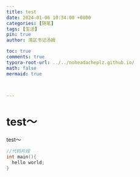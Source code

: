 ```yaml
---
title: test
date: 2024-01-06 10:34:00 +0800
categories: [随笔]
tags: [生活]
pin: true
author: 湾区书记汤姆

toc: true
comments: true
typora-root-url: ../../noheadacheplz.github.io/
math: false
mermaid: true



---
```


# test～ 

test～

```c++
//代码片段
int main(){
  hello world;
}
```

